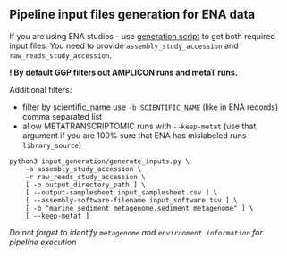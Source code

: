 ## Pipeline input files generation for ENA data

If you are using ENA studies - use [generation script](input_generation/generate_inputs.py) to get both required input files. You need to provide `assembly_study_accession` and `raw_reads_study_accession`.

**! By default GGP filters out AMPLICON runs and metaT runs.**

Additional filters:
- filter by scientific_name use `-b SCIENTIFIC_NAME` (like in ENA records) comma separated list
- allow METATRANSCRIPTOMIC runs with `--keep-metat` (use that argument if you are 100% sure that ENA has mislabeled runs `library_source`)
```commandline
python3 input_generation/generate_inputs.py \
    -a assembly_study_accession \
    -r raw_reads_study_accession \
    [ -o output_directory_path ] \
    [ --output-samplesheet input_samplesheet.csv ] \
    [ --assembly-software-filename input_software.tsv ] \
    [ -b "marine sediment metagenome,sediment metagenome" ] \
    [ --keep-metat ]
```

*Do not forget to identify `metagenome` and `environment information` for pipeline execution*